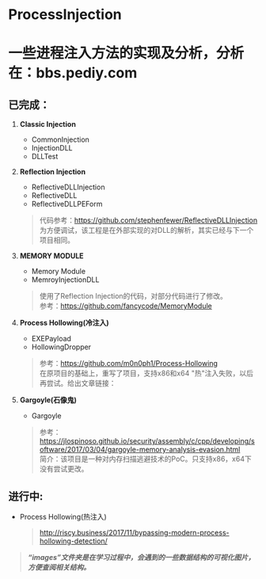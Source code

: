 # **ProcessInjection**

# 一些进程注入方法的实现及分析，分析在：bbs.pediy.com


## **已完成**：

1. **Classic Injection**
	* CommonInjection
	* InjectionDLL
	* DLLTest

2. **Reflection Injection**
  	* ReflectiveDLLInjection
	* ReflectiveDLL
	* ReflectiveDLLPEForm
	>代码参考：https://github.com/stephenfewer/ReflectiveDLLInjection<br/>
	>为方便调试，该工程是在外部实现的对DLL的解析，其实已经与下一个项目相同。
	

3. **MEMORY MODULE**
	
  	* Memory Module
	* MemroyInjectionDLL
	>使用了Reflection Injection的代码，对部分代码进行了修改。<br/>
	>参考：https://github.com/fancycode/MemoryModule	
	

4. **Process Hollowing(冷注入)**
	
  	* EXEPayload
	* HollowingDropper
	>参考：https://github.com/m0n0ph1/Process-Hollowing <br/>
	在原项目的基础上，重写了项目，支持x86和x64
	"热"注入失败，以后再尝试。给出文章链接：
	
5. **Gargoyle(石像鬼)**
	* Gargoyle
	>参考：https://jlospinoso.github.io/security/assembly/c/cpp/developing/software/2017/03/04/gargoyle-memory-analysis-evasion.html <br/>
	>简介：该项目是一种对内存扫描逃避技术的PoC。只支持x86，x64下没有尝试更改。


## **进行中**:<br/>

+ Process Hollowing(热注入)
	>http://riscy.business/2017/11/bypassing-modern-process-hollowing-detection/
	
>***“images”文件夹是在学习过程中，会遇到的一些数据结构的可视化图片，方便查阅相关结构。***
